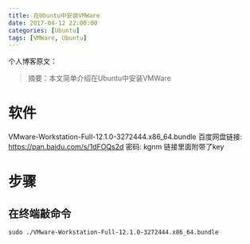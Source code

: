 ```yaml
---
title: 在Ubuntu中安装VMWare
date: 2017-04-12 22:00:00
categories: [Ubuntu]
tags: [VMWare, Ubuntu]
---
```


个人博客原文：[]()

> 摘要：本文简单介绍在Ubuntu中安装VMWare

# 软件
VMware-Workstation-Full-12.1.0-3272444.x86_64.bundle
百度网盘链接: https://pan.baidu.com/s/1dFOQs2d 密码: kgnm
链接里面附带了key

# 步骤

## 在终端敲命令
```
sudo ./VMware-Workstation-Full-12.1.0-3272444.x86_64.bundle
```

## 

















